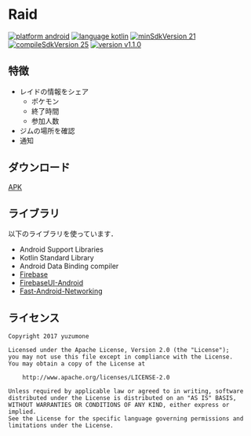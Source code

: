 # Raid
[![platform android](https://img.shields.io/badge/platform-android-green.svg)](#)
[![language kotlin](https://img.shields.io/badge/language-kotlin-green.svg)](#)
[![minSdkVersion 21](https://img.shields.io/badge/minSdkVersion-21-red.svg)](#)
[![compileSdkVersion 25](https://img.shields.io/badge/compileSdkVersion-25-yellow.svg)](#)
[![version v1.1.0](https://img.shields.io/badge/version-v1.1.0-blue.svg)](#)

## 特徴
- レイドの情報をシェア
  * ポケモン
  * 終了時間
  * 参加人数
- ジムの場所を確認
- 通知

## ダウンロード
[APK](https://github.com/yuzumone/Raid/releases/download/v1.1.0/app-release.apk)

## ライブラリ
以下のライブラリを使っています．

- Android Support Libraries
- Kotlin Standard Library
- Android Data Binding compiler
- [Firebase](https://firebase.google.com/docs/libraries/)
- [FirebaseUI-Android](https://github.com/firebase/FirebaseUI-Android)
- [Fast-Android-Networking](https://github.com/amitshekhariitbhu/Fast-Android-Networking)

## ライセンス
```
Copyright 2017 yuzumone

Licensed under the Apache License, Version 2.0 (the "License");
you may not use this file except in compliance with the License.
You may obtain a copy of the License at

    http://www.apache.org/licenses/LICENSE-2.0

Unless required by applicable law or agreed to in writing, software
distributed under the License is distributed on an "AS IS" BASIS,
WITHOUT WARRANTIES OR CONDITIONS OF ANY KIND, either express or implied.
See the License for the specific language governing permissions and
limitations under the License.
```